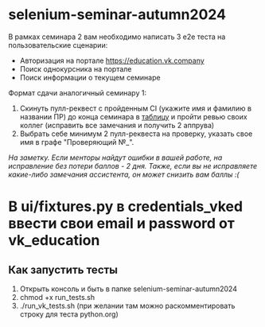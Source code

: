 # selenium-seminar-autumn2024

В рамках семинара 2 вам необходимо написать 3 e2e теста на пользовательские
сценарии: 
- Авторизация на портале https://education.vk.company
- Поиск однокурсника на портале 
- Поиск информации о текущем семинаре

Формат сдачи аналогичный семинару 1: 
1. Скинуть пулл-реквест с пройденным CI (укажите имя и фамилию в названии ПР) до конца семинара в 
[таблицу](https://docs.google.com/spreadsheets/d/1MlqnNYriqDXIL8oJJUIl_tWcBjCO0hFIHS1AVjVlxzM/edit?usp=sharing) и пройти ревью своих коллег (исправить все замечания и получить 2 аппрува)
2. Выбрать себе минимум 2 пулл-реквеста на проверку, указать свое имя в графе "Проверяющий №_".

*На заметку. Если менторы найдут ошибки в вашей работе, на исправление без потери баллов - 2 дня. Также, если вы не исправляете какие-либо замечания ассистента, он может снизить вам баллы :(*





# В ui/fixtures.py в credentials_vked ввести свои email и password от vk_education

## Как запустить тесты

1. Открыть консоль и быть в папке selenium-seminar-autumn2024
2. chmod +x run_tests.sh
3. ./run_vk_tests.sh (при желании там можно раскомментировать строку для теста python.org)
